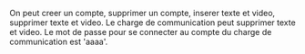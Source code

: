 On peut creer un compte, supprimer un compte, inserer texte et video, supprimer texte et video.
Le charge de communication peut supprimer texte et video.
Le mot de passe pour se connecter au compte du charge de communication est 'aaaa'.
